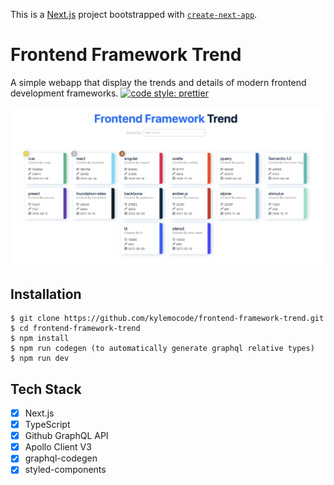 This is a [Next.js](https://nextjs.org/) project bootstrapped with [`create-next-app`](https://github.com/vercel/next.js/tree/canary/packages/create-next-app).

# Frontend Framework Trend

A simple webapp that display the trends and details of modern frontend development frameworks.
[![code style: prettier](https://img.shields.io/badge/code_style-prettier-ff69b4.svg?style=flat-square)](https://github.com/prettier/prettier)

![image](./assets/frontend-framework-trend.png)

## Installation

```shell
$ git clone https://github.com/kylemocode/frontend-framework-trend.git
$ cd frontend-framework-trend
$ npm install
$ npm run codegen (to automatically generate graphql relative types)
$ npm run dev
```

## Tech Stack

- [x] Next.js
- [x] TypeScript
- [x] Github GraphQL API
- [x] Apollo Client V3
- [x] graphql-codegen
- [x] styled-components
